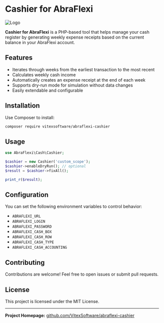 # Cashier for AbraFlexi

![Logo](https://raw.githubusercontent.com/VitexSoftware/abraflexi-cashier/main/logo.png)

**Cashier for AbraFlexi** is a PHP-based tool that helps manage your cash register by generating weekly expense receipts based on the current balance in your AbraFlexi account.

## Features

- Iterates through weeks from the earliest transaction to the most recent
- Calculates weekly cash income
- Automatically creates an expense receipt at the end of each week
- Supports dry-run mode for simulation without data changes
- Easily extendable and configurable

## Installation

Use Composer to install:

```bash
composer require vitexsoftware/abraflexi-cashier
```

## Usage

```php
use AbraFlexi\Cash\Cashier;

$cashier = new Cashier('custom_scope');
$cashier->enableDryRun(); // optional
$result = $cashier->fixAll();

print_r($result);
```

## Configuration

You can set the following environment variables to control behavior:

- `ABRAFLEXI_URL`
- `ABRAFLEXI_LOGIN`
- `ABRAFLEXI_PASSWORD`
- `ABRAFLEXI_CASH_BOX`
- `ABRAFLEXI_CASH_ROW`
- `ABRAFLEXI_CASH_TYPE`
- `ABRAFLEXI_CASH_ACCOUNTING`

## Contributing

Contributions are welcome! Feel free to open issues or submit pull requests.

## License

This project is licensed under the MIT License.

---

**Project Homepage:** [github.com/VitexSoftware/abraflexi-cashier](https://github.com/VitexSoftware/abraflexi-cashier)
